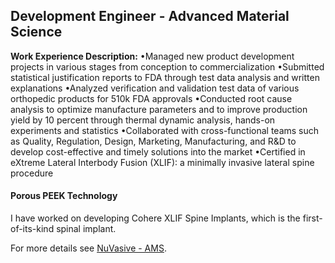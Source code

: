 ## Development Engineer - Advanced Material Science

**Work Experience Description:**
•Managed new product development projects in various stages from conception to commercialization
•Submitted statistical justification reports to FDA through test data analysis and written explanations
•Analyzed verification and validation test data of various orthopedic products for 510k FDA approvals
•Conducted root cause analysis to optimize manufacture parameters and to improve production yield by 10 percent through thermal dynamic analysis, hands-on experiments and statistics
•Collaborated with cross-functional teams such as Quality, Regulation, Design, Marketing, Manufacturing,
and R&D to develop cost-effective and timely solutions into the market
•Certified in eXtreme Lateral Interbody Fusion (XLIF): a minimally invasive lateral spine procedure


#### Porous PEEK Technology
I have worked on developing Cohere XLIF Spine Implants, which is the first-of-its-kind spinal implant.

For more details see [NuVasive - AMS](https://www.nuvasive.com/surgical-solutions/advanced-materials-science/porous-peek/).

